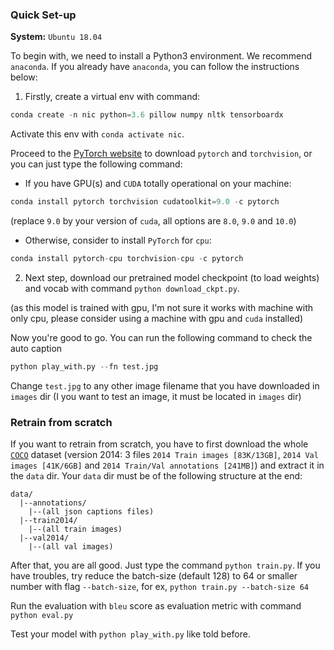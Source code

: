 ### Quick Set-up

**System:** `Ubuntu 18.04`

To begin with, we need to install a Python3 environment. We recommend `anaconda`. If you already have `anaconda`, you can follow the instructions below:

1. Firstly, create a virtual env with command:

```python
conda create -n nic python=3.6 pillow numpy nltk tensorboardx
```

Activate this env with `conda activate nic`.

Proceed to the [PyTorch website]() to download `pytorch` and `torchvision`, or you can just type the following command:

* If you have GPU(s) and `CUDA` totally operational on your machine:


```python
conda install pytorch torchvision cudatoolkit=9.0 -c pytorch
```
(replace `9.0` by your version of `cuda`, all options are `8.0`, `9.0` and `10.0`)

* Otherwise, consider to install `PyTorch` for `cpu`:


```python
conda install pytorch-cpu torchvision-cpu -c pytorch
```

2. Next step, download our pretrained model checkpoint (to load weights) and vocab with command `python download_ckpt.py`.

(as this model is trained with gpu, I'm not sure it works with machine with only cpu, please consider using a machine with gpu and `cuda` installed)

Now you're good to go. You can run the following command to check the auto caption

```python
python play_with.py --fn test.jpg
```

Change `test.jpg` to any other image filename that you have downloaded in `images` dir (I you want to test an image, it must be located in `images` dir)


### Retrain from scratch

If you want to retrain from scratch, you have to first download the whole [`COCO`](http://cocodataset.org/#download) dataset (version 2014: 3 files `2014 Train images [83K/13GB]`, `2014 Val images [41K/6GB]` and `2014 Train/Val annotations [241MB]`) and extract it in the `data` dir. Your `data` dir must be of the following structure at the end:

```
data/
  |--annotations/
    |--(all json captions files)
  |--train2014/
    |--(all train images)
  |--val2014/
    |--(all val images)
```

After that, you are all good. Just type the command `python train.py`. If you have troubles, try reduce the batch-size (default 128) to 64 or smaller number with flag `--batch-size`, for ex, `python train.py --batch-size 64`

Run the evaluation with `bleu` score as evaluation metric with command `python eval.py`

Test your model with `python play_with.py` like told before.
